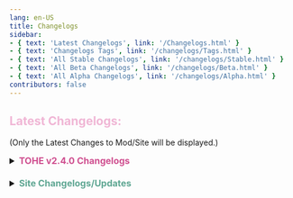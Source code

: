 ```yaml
---
lang: en-US
title: Changelogs
sidebar:
- { text: 'Latest Changelogs', link: '/Changelogs.html' }
- { text: 'Changelogs Tags', link: '/changelogs/Tags.html' }
- { text: 'All Stable Changelogs', link: '/changelogs/Stable.html' }
- { text: 'All Beta Changelogs', link: '/changelogs/Beta.html' }
- { text: 'All Alpha Changelogs', link: '/changelogs/Alpha.html' }
contributors: false
---
```


## <font color=#f0b6d5>Latest Changelogs:</font>

(Only the Latest Changes to Mod/Site will be displayed.)

<font size=3em>
<details>
<summary><b><font color=#cf4e8f>TOHE v2.4.0 Changelogs</font></b></summary>

## New Experimental Role:

• Added Cupid (Neutral Benign)

## New Commands:

• /save [fileName] - Saves the current preset into TOHE-DATA/Presets; Host only.<br>
• /load [fileName] - Loads a preset from TOHE-DATA/Presets<br>

## Changes:

• Refactored Lovers to allow multiple lover pairs and better interactions (Lovers can now be stolen/removed)
• Added options to hide reveals for certain roles (Consigliere, Potion Master, Baker)
• Added options to Necromancer, Judge, Copycat, Rat list, and other role-specific settings
• Harvester, Bandit, Jackal, and Sidekick added to Copycat variants list
• Improved system message resending and other reliability improvements

## Bug Fixes:

• Fixed Medusa mark showing twice after death
• Fixed guessing UI not working on non-host modded clients
• Fixed Harvester stealing too many add-ons
• Fixed Merchant selling Crewmate instead of failing to sell
• Fixed Inquisitor winning when dead
• Fixed Dreamwoven messaging timing and other launch/fix issues

</details>
<br>
<details>
<summary><b><font color=#5ea692>Site Changelogs/Updates</font></b></summary>

* By [**Pyro**](www.youtube.com/@NotPyro404)<br>
\+ <font color=green><b>NEW</b></font>: [Guide to TOHE!](/Guide.html)<br>
\+ <font color=green><b>NEW</b></font>: Installation (FAQ) + Customization (Resources) are now covered in the brand new Guide to TOHE!<br>
\+ <font color=green><b>NEW</b></font>: [Presets](/usc/Presets.html) and [Translations](/usc/Translations.html) have moved from Resources to their own [User Submitted Content](/USC.html) category (USC)<br>
\+ <font color=green><b>NEW</b></font>: [Troubleshooting](/Troubleshooting.html) Page (Separated from FAQ)<br>
\+ <font color=green><b>NEW</b></font>: Overhauled [Mod Settings](/options/Settings/Mod.html) (Gamemodes are now dropdown menus + their settings, rather than a big text mess.)<br>
\+ <font color=green><b>NEW</b></font>: Secondary Roles/Hidden Roles are now under Secondary folders. Secondary is for roles that only appear if one role is enabled. (You can't see Famine without Baker, or Evil Mini without Mini) Hidden Roles technically fall under that ruling. (You can't see Bard without Arrogance, or Requiter without Knight)<br>
\+ <font color=green><b>NEW</b></font>: SO MUCH MORE that I can't remember because it's like 2 in the morning!<br>
= <font color=#ece218><b>NOTICE</b></font>: If there are any other issues, or you simply have feedback, open a forum in `#website-feedback`! Thank you!<br>
</details>
</font>